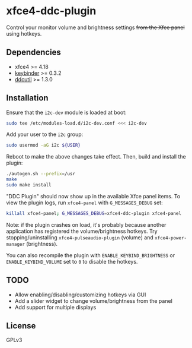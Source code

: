 # xfce4-ddc-plugin

Control your monitor volume and brightness settings ~~from the Xfce panel~~
using hotkeys.

## Dependencies

- xfce4 >= 4.18
- [keybinder](https://github.com/kupferlauncher/keybinder) >= 0.3.2
- [ddcutil](https://github.com/rockowitz/ddcutil) >= 1.3.0

## Installation

Ensure that the `i2c-dev` module is loaded at boot:

```Bash
sudo tee /etc/modules-load.d/i2c-dev.conf <<< i2c-dev
```

Add your user to the `i2c` group:

```Bash
sudo usermod -aG i2c ${USER}
```

Reboot to make the above changes take effect. Then, build and install the
plugin:

```Bash
./autogen.sh --prefix=/usr
make
sudo make install
```

"DDC Plugin" should now show up in the available Xfce panel items. To view
the plugin logs, run `xfce4-panel` with `G_MESSAGES_DEBUG` set:

```Bash
killall xfce4-panel; G_MESSAGES_DEBUG=xfce4-ddc-plugin xfce4-panel
```

Note: if the plugin crashes on load, it's probably because another
application has registered the volume/brightness hotkeys. Try
stopping/uninstalling `xfce4-pulseaudio-plugin` (volume) and
`xfce4-power-manager` (brightness).

You can also recompile the plugin with `ENABLE_KEYBIND_BRIGHTNESS` or
`ENABLE_KEYBIND_VOLUME` set to `0` to disable the hotkeys.

## TODO

- Allow enabling/disabling/customizing hotkeys via GUI
- Add a slider widget to change volume/brightness from the panel
- Add support for multiple displays

## License

GPLv3
